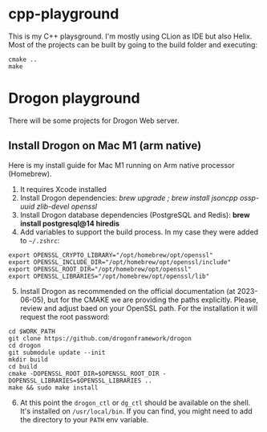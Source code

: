 # cpp-playground

This is my C++ playsground. I'm mostly using CLion as IDE but also Helix.
Most of the projects can be built by going to the build folder and executing:

```
cmake ..
make
```

# Drogon playground

There will be some projects for Drogon Web server.

## Install Drogon on Mac M1 (arm native)

Here is my install guide for Mac M1 running on Arm native processor (Homebrew).

1. It requires Xcode installed
2. Install Drogon dependencies: *brew upgrade ; brew install jsoncpp ossp-uuid zlib-devel openssl*
3. Install Drogon database dependencies (PostgreSQL and Redis): **brew install postgresql@14 hiredis**
4. Add variables to support the build process. In my case they were added to `~/.zshrc`:

```
export OPENSSL_CRYPTO_LIBRARY="/opt/homebrew/opt/openssl"
export OPENSSL_INCLUDE_DIR="/opt/homebrew/opt/openssl/include"
export OPENSSL_ROOT_DIR="/opt/homebrew/opt/openssl"
export OPENSSL_LIBRARIES="/opt/homebrew/opt/openssl/lib"
```

5. Install Drogon as recommended on the official documentation (at 2023-06-05), but for the CMAKE we are providing the paths explicitly.
Please, review and adjust baed on your OpenSSL path. For the installation it will request the root password:

```
cd $WORK_PATH
git clone https://github.com/drogonframework/drogon
cd drogon
git submodule update --init
mkdir build
cd build
cmake -DOPENSSL_ROOT_DIR=$OPENSSL_ROOT_DIR -DOPENSSL_LIBRARIES=$OPENSSL_LIBRARIES ..
make && sudo make install
```

6. At this point the `drogon_ctl` or `dg_ctl` should be available on the shell. It's installed on `/usr/local/bin`. If you can find, you might need to add the directory to your `PATH` env variable.


